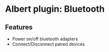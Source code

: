 # Albert plugin: Bluetooth

## Features

- Power on/off bluetooth adapters
- Connect/Disconnect paired devices
